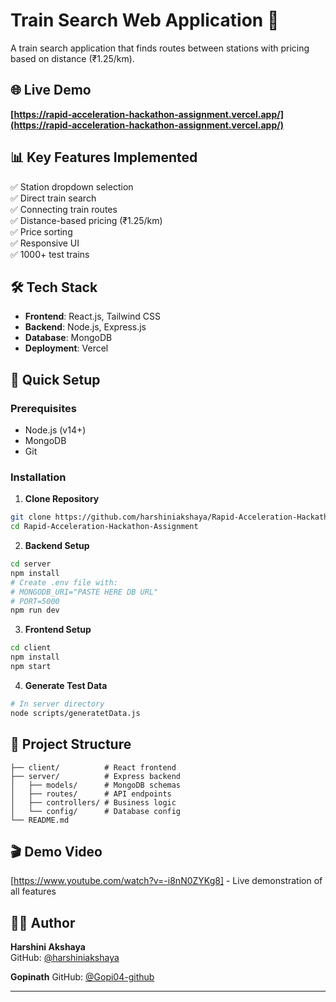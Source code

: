 # Train Search Web Application 🚂

A train search application that finds routes between stations with pricing based on distance (₹1.25/km).

## 🌐 Live Demo
**[https://rapid-acceleration-hackathon-assignment.vercel.app/](https://rapid-acceleration-hackathon-assignment.vercel.app/)**

## 📊 Key Features Implemented
✅ Station dropdown selection  
✅ Direct train search  
✅ Connecting train routes  
✅ Distance-based pricing (₹1.25/km)  
✅ Price sorting  
✅ Responsive UI  
✅ 1000+ test trains

## 🛠 Tech Stack
- **Frontend**: React.js, Tailwind CSS
- **Backend**: Node.js, Express.js
- **Database**: MongoDB
- **Deployment**: Vercel

## 🚀 Quick Setup

### Prerequisites
- Node.js (v14+)
- MongoDB
- Git

### Installation

1. **Clone Repository**
```bash
git clone https://github.com/harshiniakshaya/Rapid-Acceleration-Hackathon-Assignment.git
cd Rapid-Acceleration-Hackathon-Assignment
```

2. **Backend Setup**
```bash
cd server
npm install
# Create .env file with:
# MONGODB_URI="PASTE HERE DB URL"
# PORT=5000
npm run dev
```

3. **Frontend Setup**
```bash
cd client
npm install
npm start
```

4. **Generate Test Data**
```bash
# In server directory
node scripts/generatetData.js
```

## 📁 Project Structure
```
├── client/          # React frontend
├── server/          # Express backend
│   ├── models/      # MongoDB schemas
│   ├── routes/      # API endpoints
│   ├── controllers/ # Business logic
│   └── config/      # Database config
└── README.md
```  

## 🎬 Demo Video
[https://www.youtube.com/watch?v=-i8nN0ZYKg8] - Live demonstration of all features

## 👨‍💻 Author
**Harshini Akshaya**  
GitHub: [@harshiniakshaya](https://github.com/harshiniakshaya)

**Gopinath**
GitHub: [@Gopi04-github](https://github.com/Gopi04-github)

---

